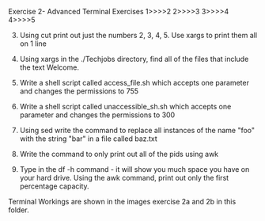 Exercise 2- Advanced Terminal Exercises
   1>>>>2
   2>>>>3
   3>>>>4
   4>>>>5

3. Using cut print out just the numbers 2, 3, 4, 5. Use xargs to print them all on 1 line
   
4. Using xargs in the ./Techjobs directory, find all of the files that include the text Welcome.
    

5. Write a shell script called access_file.sh which accepts one parameter and changes the permissions to 755
    

6. Write a shell script called unaccessible_sh.sh which accepts one parameter and changes the permissions to 300

7. Using sed write the command to replace all instances of the name "foo" with the string "bar" in a file called baz.txt

8. Write the command to only print out all of the pids using awk

9. Type in the df -h command - it will show you much space you have on your hard drive. Using the awk command, print out only the first percentage capacity.


Terminal Workings are shown in the images exercise 2a and 2b in this folder.
